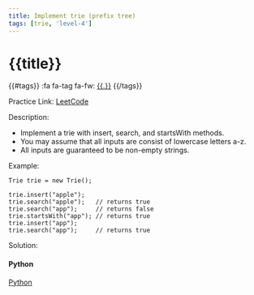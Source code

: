 ```yaml
---
title: Implement trie (prefix tree)
tags: [trie, 'level-4']
---
```


# {{title}}

{{#tags}}
:fa fa-tag fa-fw: [{{.}}]({{tagspath}}/{{.}})
{{/tags}}

Practice Link: [LeetCode](https://leetcode.com/problems/implement-trie-prefix-tree/)

Description:

- Implement a trie with insert, search, and startsWith methods.
- You may assume that all inputs are consist of lowercase letters a-z.
- All inputs are guaranteed to be non-empty strings.

Example:

```text
Trie trie = new Trie();

trie.insert("apple");
trie.search("apple");   // returns true
trie.search("app");     // returns false
trie.startsWith("app"); // returns true
trie.insert("app");
trie.search("app");     // returns true
```

Solution:

<!-- tabs:start -->
#### **Python**

[Python](../pycode/trie/implement-trie-prefix-tree.py ':include :type=code')
<!-- tabs:end -->
